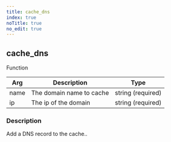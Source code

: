 ```yaml
---
title: cache_dns
index: true
noTitle: true
no_edit: true
---
```




<div class="vql_item"></div>


## cache_dns
<span class='vql_type label label-warning pull-right page-header'>Function</span>



<div class="vqlargs"></div>

Arg | Description | Type
----|-------------|-----
name|The domain name to cache |string (required)
ip|The ip of the domain|string (required)

### Description

Add a DNS record to the cache..

